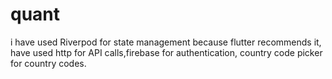 # quant

i have used Riverpod for state management because flutter recommends it, have used http for API calls,firebase for authentication, country code picker for country codes.